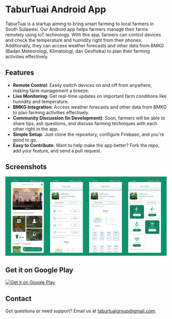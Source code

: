 # TaburTuai Android App

TaburTuai is a startup aiming to bring smart farming to local farmers in South Sulawesi. Our Android app helps farmers manage their farms remotely using IoT technology. With this app, farmers can control devices and check the temperature and humidity right from their phones. Additionally, they can access weather forecasts and other data from BMKG (Badan Meteorologi, Klimatologi, dan Geofisika) to plan their farming activities effectively.

## Features

- **Remote Control**: Easily switch devices on and off from anywhere, making farm management a breeze.
- **Live Monitoring**: Get real-time updates on important farm conditions like humidity and temperature.
- **BMKG Integration**: Access weather forecasts and other data from BMKG to plan farming activities effectively.
- **Community Discussion (In Development)**: Soon, farmers will be able to share tips, ask questions, and discuss farming techniques with each other right in the app.
- **Simple Setup**: Just clone the repository, configure Firebase, and you're good to go.
- **Easy to Contribute**: Want to help make the app better? Fork the repo, add your feature, and send a pull request.

## Screenshots

![Screenshot 1](fitur2.png)

## Get it on Google Play

[<img src="https://play.google.com/intl/en_us/badges/static/images/badges/en_badge_web_generic.png" alt="Get it on Google Play" height="80">](https://play.google.com/store/apps/details?id=com.taburtuaigroup.taburtuai&hl=id&gl=US)


## Contact

Got questions or need support? Email us at [taburtuaigroup@gmail.com](mailto:taburtuaigroup@gmail.com).
